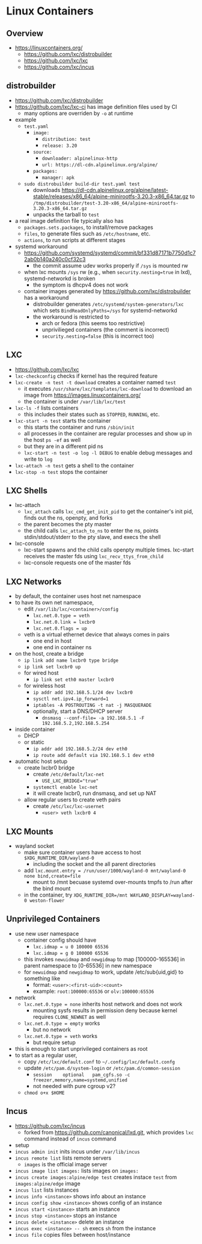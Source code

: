 Linux Containers
================

## Overview

- <https://linuxcontainers.org/>
  - <https://github.com/lxc/distrobuilder>
  - <https://github.com/lxc/lxc>
  - <https://github.com/lxc/incus>

## distrobuilder

- <https://github.com/lxc/distrobuilder>
- <https://github.com/lxc/lxc-ci> has image definition files used by CI
  - many options are overriden by `-o` at runtime
- example
  - `test.yaml`
    - `image:`
      - `distribution: test`
      - `release: 3.20`
    - `source:`
      - `downloader: alpinelinux-http`
      - `url: https://dl-cdn.alpinelinux.org/alpine/`
    - `packages:`
      - `manager: apk`
  - `sudo distrobuilder build-dir test.yaml test`
    - downloads
      <https://dl-cdn.alpinelinux.org/alpine/latest-stable/releases/x86_64/alpine-minirootfs-3.20.3-x86_64.tar.gz>
      to `/tmp/distrobuilder/test-3.20-x86_64/alpine-minirootfs-3.20.3-x86_64.tar.gz`
    - unpacks the tarball to `test`
- a real image definition file typically also has
  - `packages.sets.packages`, to install/remove packages
  - `files`, to generate files such as `/etc/hostname`, etc.
  - `actions`, to run scripts at different stages
- systemd workaround
  - <https://github.com/systemd/systemd/commit/bf331d87171b7750d1c72ab0b140a240c0cf32c3>
    - the commit assume udev works properly if `/sys` is mounted rw
  - when lxc mounts `/sys` rw (e.g., when `security.nesting=true` in lxd),
    systemd-networkd is broken
    - the symptom is dhcpv4 does not work
  - container images generated by <https://github.com/lxc/distrobuilder> has a
    workaround
    - distrobuilder generates `/etc/systemd/system-generators/lxc` which sets
      `BindReadOnlyPaths=/sys` for systemd-networkd
    - the workaround is restricted to
      - arch or fedora (this seems too restrictive)
      - unprivilieged containers (the comment is incorrect)
      - `security.nesting=false` (this is incorrect too)

## LXC

- <https://github.com/lxc/lxc>
- `lxc-checkconfig` checks if kernel has the required feature
- `lxc-create -n test -t download` creates a container named `test`
  - it executes `/usr/share/lxc/templates/lxc-download` to download an image
    from <https://images.linuxcontainers.org/>
  - the container is under `/var/lib/lxc/test`
- `lxc-ls -f` lists containers
  - this includes their states such as `STOPPED`, `RUNNING`, etc.
- `lxc-start -n test` starts the container
  - this starts the container and runs `/sbin/init`
  - all processes in the container are regular processes and show up in the
    host `ps -ef` as well
  - but they are in a different pid ns
  - `lxc-start -n test -o log -l DEBUG` to enable debug messages and write to
    `log`
- `lxc-attach -n test` gets a shell to the container
- `lxc-stop -n test` stops the container

## LXC Shells

- lxc-attach
  - `lxc_attach` calls `lxc_cmd_get_init_pid` to get the container's init pid,
    finds out the ns, openpty, and forks
  - the parent becomes the pty master
  - the child calls `lxc_attach_to_ns` to enter the ns, points
    stdin/stdout/stderr to the pty slave, and execs the shell
- lxc-console
  - lxc-start spawns and the child calls openpty multiple times.  lxc-start
    receives the master fds using `lxc_recv_ttys_from_child`
  - lxc-console requests one of the master fds

## LXC Networks

- by default, the container uses host net namespace
- to have its own net namespace,
  - edit `/var/lib/lxc/<container>/config`
    - `lxc.net.0.type = veth`
    - `lxc.net.0.link = lxcbr0`
    - `lxc.net.0.flags = up`
  - veth is a virtual ethernet device that always comes in pairs
    - one end in host
    - one end in container ns
- on the host, create a bridge
  - `ip link add name lxcbr0 type bridge`
  - `ip link set lxcbr0 up`
  - for wired host
    - `ip link set eth0 master lxcbr0`
  - for wireless host
    - `ip addr add 192.168.5.1/24 dev lxcbr0`
    - `sysctl net.ipv4.ip_forward=1`
    - `iptables -A POSTROUTING -t nat -j MASQUERADE`
    - optionally, start a DNS/DHCP server
      - `dnsmasq --conf-file= -a 192.168.5.1 -F 192.168.5.2,192.168.5.254`
- inside container
  - DHCP
  - or static
    - `ip addr add 192.168.5.2/24 dev eth0`
    - `ip route add default via 192.168.5.1 dev eth0`
- automatic host setup
  - create lxcbr0 bridge
    - create `/etc/default/lxc-net`
      - `USE_LXC_BRIDGE="true"`
    - `systemctl enable lxc-net`
    - it will create lxcbr0, run dnsmasq, and set up NAT
  - allow regular users to create veth pairs
    - create `/etc/lxc/lxc-usernet`
      - `<user> veth lxcbr0 4`

## LXC Mounts

- wayland socket
  - make sure container users have access to host `$XDG_RUNTIME_DIR/wayland-0`
    - including the socket and the all parent directories
  - add `lxc.mount.entry = /run/user/1000/wayland-0 mnt/wayland-0 none bind,create=file`
    - mount to /mnt becuase systemd over-mounts tmpfs to /run after the bind mount
  - in the container, try `XDG_RUNTIME_DIR=/mnt WAYLAND_DISPLAY=wayland-0 weston-flower`

## Unprivileged Containers

- use new user namespace
  - container config should have
    - `lxc.idmap = u 0 100000 65536`
    - `lxc.idmap = g 0 100000 65536`
  - this invokes `newuidmap` and `newgidmap` to map [100000-165536] in parent
    namespace to [0-65536] in new namespace
  - for `newuidmap` and `newgidmap` to work, update /etc/sub{uid,gid} to
    something like
    - format: `<user>:<first-uid>:<count>`
    - example: `root:100000:65536` or `olv:100000:65536`
- network
  - `lxc.net.0.type = none` inherits host network and does not work
    - mounting sysfs results in permission deny because kernel requires
      `CLONE_NEWNET` as well
  - `lxc.net.0.type = empty` works
    - but no network
  - `lxc.net.0.type = veth` works
    - but require setup
- this is enough to start unprivileged containers as root
- to start as a regular user,
  - copy `/etc/lxc/default.conf` to `~/.config/lxc/default.confg`
  - update `/etc/pam.d/system-login` or `/etc/pam.d/common-session`
    - `session    optional   pam_cgfs.so -c freezer,memory,name=systemd,unified`
    - not needed with pure cgroup v2?
  - `chmod o+x $HOME`

## Incus

- <https://github.com/lxc/incus>
  - forked from <https://github.com/canonical/lxd.git>, which provides `lxc`
    command instead of `incus` command
- setup
- `incus admin init` inits incus under `/var/lib/incus`
- `incus remote list` lists remote servers
  - `images` is the official image server
- `incus image list images:` lists images on `images:`
- `incus create images:alpine/edge test` creates instace `test` from
  `images:alpine/edge` image
- `incus list` lists instances
- `incus info <instance>` shows info about an instance
- `incus config show <instance>` shows config of an instance
- `incus start <instance>` starts an instance
- `incus stop <instance>` stops an instance
- `incus delete <instance>` delete an instance
- `incus exec <instance> -- sh` execs `sh` from the instance
- `incus file` copies files between host/instance
